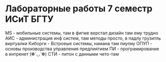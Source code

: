# Лабораторные работы 7 семестр ИСиТ БГТУ

MS - мобильные системы, там в фигме верстал дизайн там ему трудно 
АИС - администрация инф систем, там методы просто, в падлу грузитль виртуалки
Киборги - Встроеые системы, намана там пиупиу
ОПУП - основы производства управления предпиятием 
ПИ - програмирование в интренет (❁´◡`❁)
СТИ - питон с данными чето-там 
